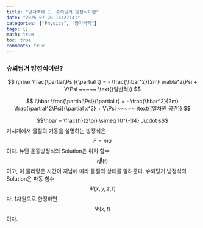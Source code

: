 ```yaml
---
title: "양자역학 1. 슈뢰딩거 방정식이란"
date: "2025-07-20 16:27:41"
categories: ["Physics", "양자역학"]
tags: []
math: true
toc: true
comments: true
---
```


### 슈뢰딩거 방정식이란?

$$
i\hbar \frac{\partial\Psi}{\partial t} = - \frac{\hbar^2}{2m} \nabla^2\Psi + V\Psi ~~~~~ \text{(일반적)}
$$


$$
i\hbar \frac{\partial\Psi}{\partial t} = - \frac{\hbar^2}{2m} \frac{\partial^2\Psi}{\partial x^2} + V\Psi ~~~~~ \text{(일차원 공간)}
$$

$$\hbar = \frac{h}{2\pi} \simeq 10^{-34} J\cdot s$$
거시계에서 물질의 거동을 설명하는 방정식은 $$F=ma$$ 이다. 뉴턴 운동방정식의 Solution은 위치 함수 $$\vec{r}(t)$$이고, 이 물리량은 시간이 지남에 따라 물질의 상태를 알려준다. 슈뢰딩거 방정식의 Solution은 파동 함수 $$\Psi(x,y,z,t)$$다. 1차원으로 한정하면 $$\Psi(x,t)$$이다.